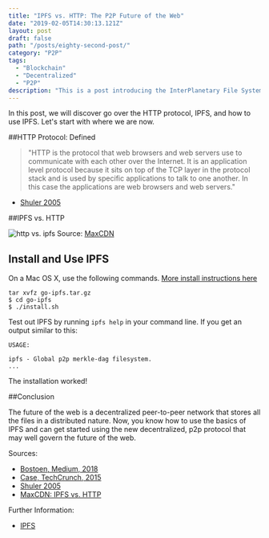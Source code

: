 ```yaml
---
title: "IPFS vs. HTTP: The P2P Future of the Web"
date: "2019-02-05T14:30:13.121Z"
layout: post
draft: false
path: "/posts/eighty-second-post/"
category: "P2P"
tags:
  - "Blockchain"
  - "Decentralized"
  - "P2P"
description: "This is a post introducing the InterPlanetary File System and how to use it."
---
```


In this post, we will discover go over the HTTP protocol, IPFS, and how to use IPFS. Let's start with where we are now. 

##HTTP Protocol: Defined

>"HTTP is the protocol that web browsers and web servers use to communicate with each other over the Internet. It is an application level protocol because it sits on top of the TCP layer in the protocol stack and is used by specific applications to talk to one another. In this case the applications are web browsers and web servers." 
- [Shuler 2005](http://www.theshulers.com/whitepapers/internet_whitepaper/index.html)

##IPFS vs. HTTP

![http vs. ipfs](https://www.maxcdn.com/one/media/interplanetary-file-system.png)
Source: [MaxCDN](https://www.maxcdn.com/one/visual-glossary/interplanetary-file-system/)

## Install and Use IPFS

On a Mac OS X, use the following commands. [More install instructions here](https://docs.ipfs.io/introduction/install/)

```
tar xvfz go-ipfs.tar.gz
$ cd go-ipfs
$ ./install.sh
```

Test out IPFS by running `ipfs help` in your command line. If you get an output similar to this: 
```
USAGE: 

ipfs - Global p2p merkle-dag filesystem.
...
```

The installation worked! 

##Conclusion

The future of the web is a decentralized peer-to-peer network that stores all the files in a distributed nature. Now, you know how to use the basics of IPFS and can get started using the new decentralized, p2p protocol that may well govern the future of the web. 

Sources: 

- [Bostoen, Medium, 2018](https://medium.com/coinmonks/a-hands-on-introduction-to-ipfs-ee65b594937)
- [Case, TechCrunch, 2015](https://techcrunch.com/2015/10/04/why-the-internet-needs-ipfs-before-its-too-late/)
- [Shuler 2005](http://www.theshulers.com/whitepapers/internet_whitepaper/index.html)
- [MaxCDN: IPFS vs. HTTP](https://www.maxcdn.com/one/visual-glossary/interplanetary-file-system/)

Further Information: 
- [IPFS](https://ipfs.io/)
